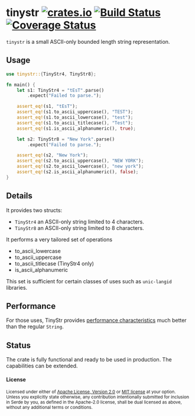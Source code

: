 # tinystr [![crates.io](http://meritbadge.herokuapp.com/tinystr)](https://crates.io/crates/tinystr) [![Build Status](https://travis-ci.org/zbraniecki/tinystr.svg?branch=master)](https://travis-ci.org/zbraniecki/tinystr) [![Coverage Status](https://coveralls.io/repos/github/zbraniecki/tinystr/badge.svg?branch=master)](https://coveralls.io/github/zbraniecki/tinystr?branch=master)

`tinystr` is a small ASCII-only bounded length string representation.

Usage
-----

```rust
use tinystr::{TinyStr4, TinyStr8};

fn main() {
    let s1: TinyStr4 = "tEsT".parse()
        .expect("Failed to parse.");

    assert_eq!(s1, "tEsT");
    assert_eq!(s1.to_ascii_uppercase(), "TEST");
    assert_eq!(s1.to_ascii_lowercase(), "test");
    assert_eq!(s1.to_ascii_titlecase(), "Test");
    assert_eq!(s1.is_ascii_alphanumeric(), true);

    let s2: TinyStr8 = "New York".parse()
        .expect("Failed to parse.");

    assert_eq!(s2, "New York");
    assert_eq!(s2.to_ascii_uppercase(), "NEW YORK");
    assert_eq!(s2.to_ascii_lowercase(), "new york");
    assert_eq!(s2.is_ascii_alphanumeric(), false);
}
```

Details
-------

It provides two structs:
 * `TinyStr4` an ASCII-only string limited to 4 characters.
 * `TinyStr8` an ASCII-only string limited to 8 characters.

It performs a very tailored set of operations
 * to_ascii_lowercase
 * to_ascii_uppercase
 * to_ascii_titlecase (TinyStr4 only)
 * is_ascii_alphanumeric

This set is sufficient for certain classes of uses such as `unic-langid` libraries.

Performance
-----------

For those uses, TinyStr provides [performance characteristics](https://github.com/zbraniecki/tinystr/wiki/Performance) much better than the regular `String`.

Status
------

The crate is fully functional and ready to be used in production.
The capabilities can be extended.

#### License

<sup>
Licensed under either of <a href="LICENSE-APACHE">Apache License, Version
2.0</a> or <a href="LICENSE-MIT">MIT license</a> at your option.
</sup>

<br>

<sub>
Unless you explicitly state otherwise, any contribution intentionally submitted
for inclusion in Serde by you, as defined in the Apache-2.0 license, shall be
dual licensed as above, without any additional terms or conditions.
</sub>
